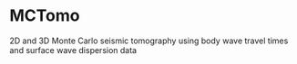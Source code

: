 # MCTomo
2D and 3D Monte Carlo seismic tomography using body wave travel times and surface wave dispersion data
